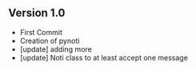 Version 1.0
-----------

* First Commit
* Creation of pynoti
* [update] adding more
* [update] Noti class to at least accept one message